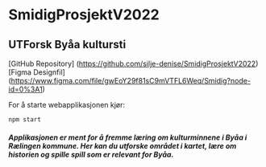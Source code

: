 # SmidigProsjektV2022

## UTForsk Byåa kultursti

[GitHub Repository] (https://github.com/silje-denise/SmidigProsjektV2022) [Figma Designfil] (https://www.figma.com/file/gwEoY29f81sC9mVTFL6Weq/Smidig?node-id=0%3A1)

For å starte webapplikasjonen kjør:

```
npm start
```

##### Applikasjonen er ment for å fremme læring om kulturminnene i Byåa i Rælingen kommune. Her kan du utforske området i kartet, lære om historien og spille spill som er relevant for Byåa.
